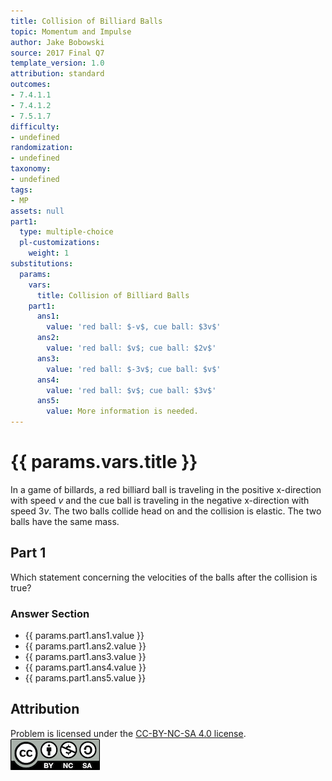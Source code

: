 ```yaml
---
title: Collision of Billiard Balls
topic: Momentum and Impulse
author: Jake Bobowski
source: 2017 Final Q7
template_version: 1.0
attribution: standard
outcomes:
- 7.4.1.1
- 7.4.1.2
- 7.5.1.7
difficulty:
- undefined
randomization:
- undefined
taxonomy:
- undefined
tags:
- MP
assets: null
part1:
  type: multiple-choice
  pl-customizations:
    weight: 1
substitutions:
  params:
    vars:
      title: Collision of Billiard Balls
    part1:
      ans1:
        value: 'red ball: $-v$, cue ball: $3v$'
      ans2:
        value: 'red ball: $v$; cue ball: $2v$'
      ans3:
        value: 'red ball: $-3v$; cue ball: $v$'
      ans4:
        value: 'red ball: $v$; cue ball: $3v$'
      ans5:
        value: More information is needed.
---
```

# {{ params.vars.title }}
In a game of billards, a red billiard ball is traveling in the positive x-direction with speed $v$ and the cue ball is traveling in the negative x-direction with speed $3v$.
The two balls collide head on and the collision is elastic.
The two balls have the same mass.
## Part 1

Which statement concerning the velocities of the balls after the collision is true?

### Answer Section

- {{ params.part1.ans1.value }}
- {{ params.part1.ans2.value }}
- {{ params.part1.ans3.value }}
- {{ params.part1.ans4.value }}
- {{ params.part1.ans5.value }}

## Attribution

Problem is licensed under the [CC-BY-NC-SA 4.0 license](https://creativecommons.org/licenses/by-nc-sa/4.0/).<br> ![The Creative Commons 4.0 license requiring attribution-BY, non-commercial-NC, and share-alike-SA license.](https://raw.githubusercontent.com/firasm/bits/master/by-nc-sa.png)
